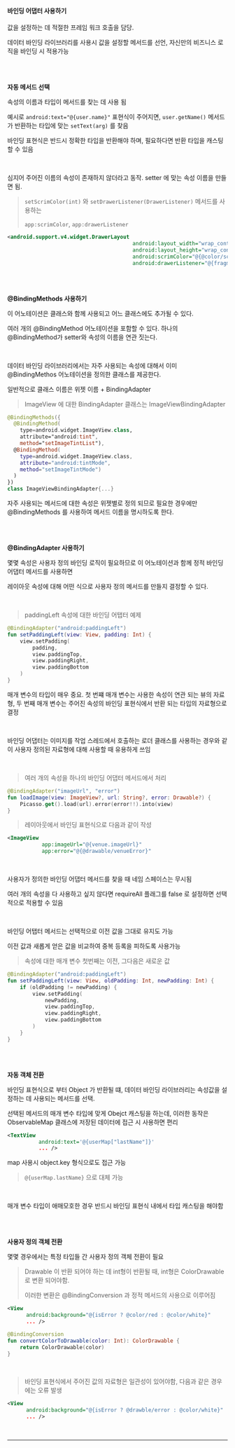 #### **바인딩 어댑터 사용하기**

값을 설정하는 데 적절한 프레임 워크 호출을 담당.

데이터 바인딩 라이브러리를 사용시 값을 설정할 메서드를 선언, 자신만의 비즈니스 로직을 바인딩 시 적용가능

<br>

<br>

**자동 메서드 선택**

속성의 이름과 타입이 메서드를 찾는 데 사용 됨

예시로 `android:text="@{user.name}"` 표현식이 주어지면, `user.getName()` 메서드가 반환하는 타입에 맞는 `setText(arg)` 를 찾음

바인딩 표현식은 반드시 정확한 타입을 반환해야 하며, 필요하다면 반환 타입을 캐스팅 할 수 있음

<br>

심지어 주어진 이름의 속성이 존재하지 않더라고 동작. setter 에 맞는 속성 이름을 만들 면 됨.

> `setScrimColor(int)` 와 `setDrawerListener(DrawerListener)` 메서드를 사용하는
>
> `app:scrimColor`, `app:drawerListener`

```xml
<android.support.v4.widget.DrawerLayout
                                        android:layout_width="wrap_content"
                                        android:layout_height="wrap_content"
                                        android:scrimColor="@{@color/scrim}"
                                        android:drawerListener="@{fragment.drawerListener}"
```

<br>

<br>

**@BindingMethods 사용하기**

이 어노테이션은 클래스와 함께 사용되고 어느 클래스에도 추가될 수 있다.

여러 개의 @BindingMethod 어노테이션을 포함할 수 있다. 하나의 @BindingMethod가 setter와 속성의 이름을 연관 짓는다.

<br>

데이터 바인딩 라이브러리에서는 자주 사용되는 속성에 대해서 이미 @BindingMethos 어노테이션을 정의한 클래스를 제공한다. 

일반적으로 클래스 이름은 위젯 이름 + BindingAdapter

> ImageView 에 대한 BindingAdapter 클래스는 ImageViewBindingAdapter

```kotlin
@BindingMethods({
  @BindingMethod(
    type=android.widget.ImageView.class,
    attribute="android:tint",
    method="setImageTintList"),
  @BindingMethod(
    type=android.widget.ImageView.class,
    attribute="android:tintMode",
    method="setImageTintMode")
  )
})
class ImageViewBindingAdapter{...}
```

자주 사용되는 메서드에 대한 속성은 위젯별로 정의 되므로 필요한 경우에만 @BindingMethods 를 사용하여 메서드 이름을 명시하도록 한다.

<br>

<br>

**@BindingAdapter 사용하기**

몇몇 속성은 사용자 정의 바인딩 로직이 필요하므로 이 어노테이션과 함께 정적 바인딩 어댑터 메서드를 사용하면 

레이아웃 속성에 대해 어떤 식으로 사용자 정의 메서드를 만들지 결정할 수 있다.

<br>

> paddingLeft 속성에 대한 바인딩 어탭터 예제

```kotlin
@BindingAdapter("android:paddingLeft")
fun setPaddingLeft(view: View, padding: Int) {
    view.setPadding(
        padding,
        view.paddingTop,
        view.paddingRight,
        view.paddingBottom
    )
}
```

매개 변수의 타입이 매우 중요. 첫 번쨰 매개 변수는 사용한 속성이 연관 되는 뷰의 자료형, 두 번째 매개 변수는 주어진 속성의 바인딩 표현식에서 반환 되는 타입의 자료형으로 결정

<br>

바인딩 어댑터는 이미지를 작업 스레드에서 호출하는 로더 클래스를 사용하는 경우와 같이 사용자 정의된 자료형에 대해 사용할 때 유용하게 쓰임

<br>

> 여러 개의 속성을 하나의 바인딩 어댑터 메서드에서 처리

```kotlin
@BindingAdapter("imageUrl", "error")
fun loadImage(view: ImageView?, url: String?, error: Drawable?) {
    Picasso.get().load(url).error(error!!).into(view)
}
```

> 레이아웃에서 바인딩 표현식으로 다음과 같이 작성

```xml
<ImageView
           app:imageUrl="@{venue.imageUrl}"
           app:error="@{@drawable/venueError}"
```

<br>

사용자가 정의한 바인딩 어댑터 메서드를 찾을 때 네임 스페이스는 무시됨

여러 개의 속성을 다 사용하고 싶지 않다면 requireAll 플래그를 false 로 설정하면 선택적으로 적용할 수 있음

<br>

바인딩 어탭터 메서드는 선택적으로 이전 값을 그대로 유지도 가능

이전 값과 새롭게 얻은 값을 비교하여 중복 등록을 피하도록 사용가능

> 속성에 대한 매개 변수 첫번째는 이전, 그다음은 새로운 값

```kotlin
@BindingAdapter("android:paddingLeft")
fun setPaddingLeft(view: View, oldPadding: Int, newPadding: Int) {
    if (oldPadding != newPadding) {
        view.setPadding(
            newPadding,
            view.paddingTop,
            view.paddingRight,
            view.paddingBottom
        )
    }
}
```

<br>

<br>

**자동 객체 전환**

바인딩 표현식으로 부터 Object 가 반환될 떄, 데이터 바인딩 라이브러리는 속성값을 설정하는 데 사용되는 메서드를 선택.

선택된 메서드의 매개 변수 타입에 맞게 Obejct 캐스팅을 하는데, 이러한 동작은 ObservableMap 클래스에 저장된 데이터에 접근 시 사용하면 편리

```xml
<TextView
          android:text='@{userMap["lastName"]}'
          ... />
```

map 사용시 object.key 형식으로도 접근 가능

> `@{userMap.lastName}` 으로 대체 가능

<br>

매개 변수 타입이 애매모호한 경우 반드시 바인딩 표현식 내에서 타입 캐스팅을 해야함

<br>

<br>

**사용자 정의 객체 전환**

몇몇 경우에서는 특정 타입들 간 사용자 정의 객체 전환이 필요

> Drawable 이 반환 되어야 하는 데 int형이 반환될 때, int형은 ColorDrawable 로 변환 되어야함. 
>
> 이러한 변환은 @BindingConversion 과 정적 메서드의 사용으로 이루어짐

```xml
<View
      android:background="@{isError ? @color/red : @color/white}"
      ... />
```

```kotlin
@BindingConversion
fun convertColorToDrawable(color: Int): ColorDrawable {
    return ColorDrawable(color)
}
```

<br>

> 바인딩 표현식에서 주어진 값의 자료형은 일관성이 있어야함, 다음과 같은 경우에는 오류 발생

```xml
<View
      android:background="@{isError ? @drawble/error : @color/white}"
      ... />
```

<br>

---

